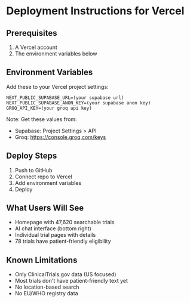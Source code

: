 # Deployment Instructions for Vercel

## Prerequisites

1. A Vercel account
2. The environment variables below

## Environment Variables

Add these to your Vercel project settings:

```
NEXT_PUBLIC_SUPABASE_URL=(your supabase url)
NEXT_PUBLIC_SUPABASE_ANON_KEY=(your supabase anon key)
GROQ_API_KEY=(your groq api key)
```

Note: Get these values from:
- Supabase: Project Settings > API
- Groq: https://console.groq.com/keys

## Deploy Steps

1. Push to GitHub
2. Connect repo to Vercel
3. Add environment variables
4. Deploy

## What Users Will See

- Homepage with 47,620 searchable trials
- AI chat interface (bottom right)
- Individual trial pages with details
- 78 trials have patient-friendly eligibility

## Known Limitations

- Only ClinicalTrials.gov data (US focused)
- Most trials don't have patient-friendly text yet
- No location-based search
- No EU/WHO registry data